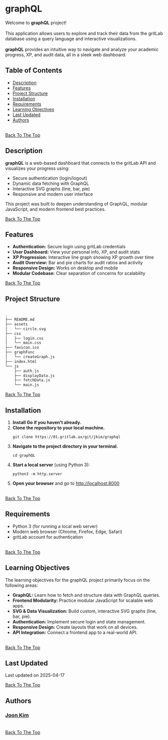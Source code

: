 # graphQL

Welcome to **graphQL** project!  <br><br>
This application allows users to explore and track their data from the gritLab database using a query language and interactive visualizations.<br><br> 
**graphQL** provides an intuitive way to navigate and analyze your academic progress, XP, and audit data, all in a sleek web dashboard.

## Table of Contents
- [Description](#description)
- [Features](#features)
- [Project Structure](#project-structure)
- [Installation](#installation)
- [Requirements](#requirements)
- [Learning Objectives](#learning-objectives)
- [Last Updated](#last-updated) 
- [Authors](#authors) <br><br>


[Back To The Top](#graphQL) 

## Description

**graphQL** is a web-based dashboard that connects to the gritLab API and visualizes your progress using:

- Secure authentication (login/logout)
- Dynamic data fetching with GraphQL
- Interactive SVG graphs (line, bar, pie)
- Responsive and modern user interface

This project was built to deepen understanding of GraphQL, modular JavaScript, and modern frontend best practices.

[Back To The Top](#graphQL) 

## Features

- **Authentication:** Secure login using gritLab credentials
- **User Dashboard:** View your personal info, XP, and audit stats
- **XP Progression:** Interactive line graph showing XP growth over time
- **Audit Overview:** Bar and pie charts for audit ratios and activity
- **Responsive Design:** Works on desktop and mobile
- **Modular Codebase:** Clear separation of concerns for scalability

[Back To The Top](#graphql)

## Project Structure

```bash

.
├── README.md
├── assets
│   └── circle.svg
├── css
│   ├── login.css
│   └── main.css
├── favicon.ico
├── graphFunc
│   └── createGraph.js
├── index.html
└── js
    ├── auth.js
    ├── displayData.js
    ├── fetchData.js
    └── main.js

```
[Back To The Top](#graphQL) 


## Installation

1. **Install Go if you haven't already.**
2. **Clone the repository to your local machine.**
    ```
    git clone https://01.gritlab.ax/git/jkim/graphql
    ```
3. **Navigate to the project directory in your terminal.**
    ```
    cd graphQL
    ```
4. **Start a local server** (using Python 3):
    ```
    python3 -m http.server
    ```
5. **Open your browser** and go to [http://localhost:8000](http://localhost:8000)<br><br>

[Back To The Top](#graphQL) 


## Requirements
- Python 3 (for running a local web server)
- Modern web browser (Chrome, Firefox, Edge, Safari)
- gritLab account for authentication<br><br>

[Back To The Top](#graphQL) 


## Learning Objectives
The learning objectives for the graphQL project primarily focus on the following areas: 

- **GraphQL:** Learn how to fetch and structure data with GraphQL queries.
- **Frontend Modularity:** Practice modular JavaScript for scalable web apps.
- **SVG & Data Visualization:** Build custom, interactive SVG graphs (line, bar, pie).
- **Authentication:** Implement secure login and state management.
- **Responsive Design:** Create layouts that work on all devices.
- **API Integration:** Connect a frontend app to a real-world API.
<br><br>


[Back To The Top](#graphQL) 


## Last Updated
Last updated on 2025-04-17<br>

[Back To The Top](#graphQL) 


## Authors

### [Joon Kim](https://01.gritlab.ax/git/jkim)<br><br>
[Back To The Top](#graphQL) 
